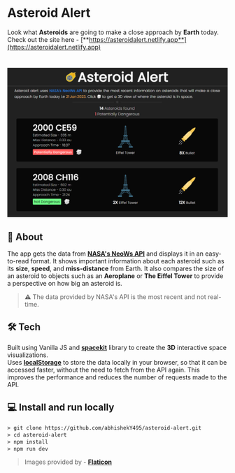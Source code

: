 # Asteroid Alert

Look what **Asteroids** are going to make a close approach by **Earth** today.<br>
Check out the site here - [**https://asteroidalert.netlify.app**](https://asteroidalert.netlify.app)

#

![site-image](./assets/site.png)

## 👀 About

The app gets the data from [**NASA's NeoWs API**](https://api.nasa.gov) and displays it in an easy-to-read format. It shows important information about each asteroid such as its **size**, **speed**, and **miss-distance** from Earth. It also compares the size of an asteroid to objects such as an **Aeroplane** or **The Eiffel Tower** to provide a perspective on how big an asteroid is. <br>

> ⚠️ The data provided by NASA's API is the most recent and not real-time.

## 🛠️ Tech

Built using Vanilla JS and [**spacekit**](https://typpo.github.io/spacekit/) library to create the **3D** interactive space visualizations. <br>
Uses [**localStorage**](https://developer.mozilla.org/en-US/docs/Web/API/Window/localStorage) to store the data locally in your browser, so that it can be accessed faster, without the need to fetch from the API again. This improves the performance and reduces the number of requests made to the API.

## 💻 Install and run locally

```
> git clone https://github.com/abhishekY495/asteroid-alert.git
> cd asteroid-alert
> npm install
> npm run dev
```

> Images provided by - [**Flaticon**](https://www.flaticon.com/)
